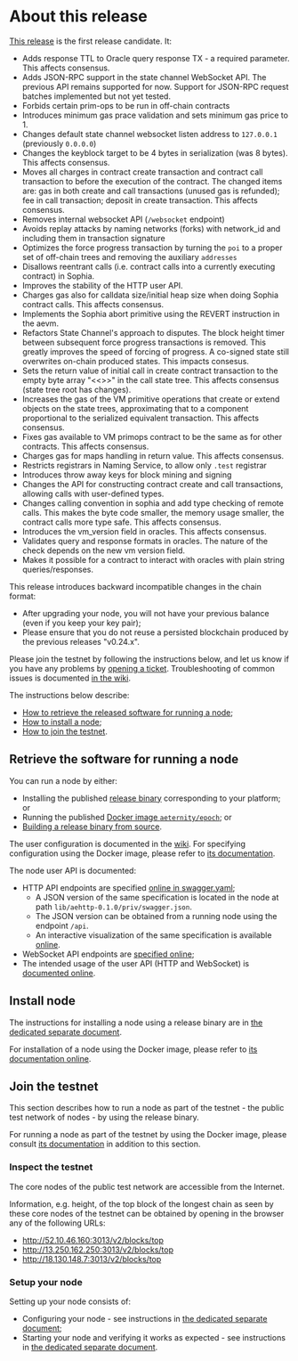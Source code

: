 # About this release

[This release][this-release] is the first release candidate.
It:
* Adds response TTL to Oracle query response TX - a required parameter. This affects consensus.
* Adds JSON-RPC support in the state channel WebSocket API. The previous API remains supported for now. Support for JSON-RPC request batches implemented but not yet tested.
* Forbids certain prim-ops to be run in off-chain contracts
* Introduces minimum gas prace validation and sets minimum gas price to 1.
* Changes default state channel websocket listen address to `127.0.0.1` (previously `0.0.0.0`)
* Changes the keyblock target to be 4 bytes in serialization (was 8 bytes). This affects consensus.
* Moves all charges in contract create transaction and contract call transaction to before the execution of the contract. The changed items are: gas in both create and call transactions (unused gas is refunded); fee in call transaction; deposit in create transaction. This affects consensus.
* Removes internal websocket API (`/websocket` endpoint)
* Avoids replay attacks by naming networks (forks) with network_id and including them in transaction signature
* Optimizes the force progress transaction by turning the `poi` to a proper
  set of off-chain trees and removing the auxiliary `addresses`
* Disallows reentrant calls (i.e. contract calls into a currently executing contract) in Sophia.
* Improves the stability of the HTTP user API.
* Charges gas also for calldata size/initial heap size when doing Sophia contract calls. This affects consensus.
* Implements the Sophia abort primitive using the REVERT instruction in the aevm.
* Refactors State Channel's approach to disputes. The block height timer
  between subsequent force progress transactions is removed. This greatly
  improves the speed of forcing of progress. A co-signed state still 
  overwrites on-chain produced states. This impacts consesus.
* Sets the return value of initial call in create contract transaction to the empty byte array "<<>>" in the call state tree. This affects consensus (state tree root has changes).
* Increases the gas of the VM primitive operations that create or extend objects on the state trees, approximating that to a component proportional to the serialized equivalent transaction. This affects consensus.
* Fixes gas available to VM primops contract to be the same as for other contracts. This affects consensus.
* Charges gas for maps handling in return value. This affects consensus.
* Restricts registrars in Naming Service, to allow only `.test` registrar
* Introduces throw away keys for block mining and signing
* Changes the API for constructing contract create and call transactions, allowing calls with user-defined types.
* Changes calling convention in sophia and add type checking of remote calls. This makes the byte code smaller, the memory usage smaller, the contract calls more type safe. This affects consensus.
* Introduces the vm_version field in oracles. This affects consensus.
* Validates query and response formats in oracles. The nature of the check depends on the new vm version field.
* Makes it possible for a contract to interact with oracles with plain string queries/responses.

[this-release]: https://github.com/aeternity/epoch/releases/tag/v0.25.0

This release introduces backward incompatible changes in the chain format:
* After upgrading your node, you will not have your previous balance (even if you keep your key pair);
* Please ensure that you do not reuse a persisted blockchain produced by the previous releases "v0.24.x".

Please join the testnet by following the instructions below, and let us know if you have any problems by [opening a ticket](https://github.com/aeternity/epoch/issues).
Troubleshooting of common issues is documented [in the wiki](https://github.com/aeternity/epoch/wiki/Troubleshooting).

The instructions below describe:
* [How to retrieve the released software for running a node](#retrieve-the-software-for-running-a-node);
* [How to install a node](#install-node);
* [How to join the testnet](#join-the-testnet).

## Retrieve the software for running a node

You can run a node by either:
* Installing the published [release binary][this-release] corresponding to your platform; or
* Running the published [Docker image `aeternity/epoch`][docker]; or
* [Building a release binary from source][build].

[docker]: https://github.com/aeternity/epoch/blob/v0.25.0/docs/docker.md
[build]: https://github.com/aeternity/epoch/blob/v0.25.0/docs/build.md

The user configuration is documented in the [wiki](https://github.com/aeternity/epoch/wiki/User-provided-configuration).
For specifying configuration using the Docker image, please refer to [its documentation][docker].

The node user API is documented:
* HTTP API endpoints are specified [online in swagger.yaml][swagger-yaml];
  * A JSON version of the same specification is located in the node at path `lib/aehttp-0.1.0/priv/swagger.json`.
  * The JSON version can be obtained from a running node using the endpoint `/api`.
  * An interactive visualization of the same specification is available [online][swagger-ui].
* WebSocket API endpoints are [specified online][api-doc];
* The intended usage of the user API (HTTP and WebSocket) is [documented online][api-doc].

[swagger-yaml]: https://github.com/aeternity/epoch/blob/v0.25.0/config/swagger.yaml
[swagger-ui]: https://aeternity.github.io/epoch-api-docs/?config=https://raw.githubusercontent.com/aeternity/epoch/v0.25.0/apps/aehttp/priv/swagger.json
[api-doc]: https://github.com/aeternity/protocol/blob/epoch-v0.25.0/epoch/api/README.md

## Install node

The instructions for installing a node using a release binary are in [the dedicated separate document](../../docs/installation.md).

For installation of a node using the Docker image, please refer to [its documentation online][docker].

## Join the testnet

This section describes how to run a node as part of the testnet - the public test network of nodes - by using the release binary.

For running a node as part of the testnet by using the Docker image, please consult [its documentation][docker] in addition to this section.

### Inspect the testnet

The core nodes of the public test network are accessible from the Internet.

Information, e.g. height, of the top block of the longest chain as seen by these core nodes of the testnet can be obtained by opening in the browser any of the following URLs:
* http://52.10.46.160:3013/v2/blocks/top
* http://13.250.162.250:3013/v2/blocks/top
* http://18.130.148.7:3013/v2/blocks/top

### Setup your node

Setting up your node consists of:
* Configuring your node - see instructions in [the dedicated separate document](../../docs/configuration.md);
* Starting your node and verifying it works as expected - see instructions in [the dedicated separate document](../../docs/operation.md).
